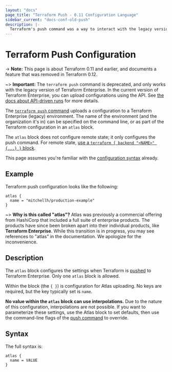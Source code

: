 ```yaml
---
layout: "docs"
page_title: "Terraform Push - 0.11 Configuration Language"
sidebar_current: "docs-conf-old-push"
description: |-
  Terraform's push command was a way to interact with the legacy version of Terraform Enterprise. It is not supported in the current version of Terraform Enterprise.
---
```


# Terraform Push Configuration

-> **Note:** This page is about Terraform 0.11 and earlier, and documents a
feature that was removed in Terraform 0.12.

~> **Important:** The `terraform push` command is deprecated, and only works with the legacy version of Terraform Enterprise. In the current version of Terraform Enterprise, you can upload configurations using the API. See [the docs about API-driven runs](/docs/enterprise/run/api.html) for more details.

The [`terraform push` command](/docs/commands/push.html) uploads a configuration to a Terraform Enterprise (legacy) environment. The name of the environment (and the organization it's in) can be specified on the command line, or as part of the Terraform configuration in an `atlas` block.

The `atlas` block does not configure remote state; it only configures the push command. For remote state, [use a `terraform { backend "<NAME>" {...} }` block](/docs/backends/config.html).

This page assumes you're familiar with the
[configuration syntax](./syntax.html)
already.

## Example

Terraform push configuration looks like the following:

```hcl
atlas {
  name = "mitchellh/production-example"
}
```

~> **Why is this called "atlas"?** Atlas was previously a commercial offering
from HashiCorp that included a full suite of enterprise products. The products
have since been broken apart into their individual products, like **Terraform
Enterprise**. While this transition is in progress, you may see references to
"atlas" in the documentation. We apologize for the inconvenience.

## Description

The `atlas` block configures the settings when Terraform is
[pushed](/docs/commands/push.html) to Terraform Enterprise. Only one `atlas` block
is allowed.

Within the block (the `{ }`) is configuration for Atlas uploading.
No keys are required, but the key typically set is `name`.

**No value within the `atlas` block can use interpolations.** Due
to the nature of this configuration, interpolations are not possible.
If you want to parameterize these settings, use the Atlas block to
set defaults, then use the command-line flags of the
[push command](/docs/commands/push.html) to override.

## Syntax

The full syntax is:

```text
atlas {
  name = VALUE
}
```
